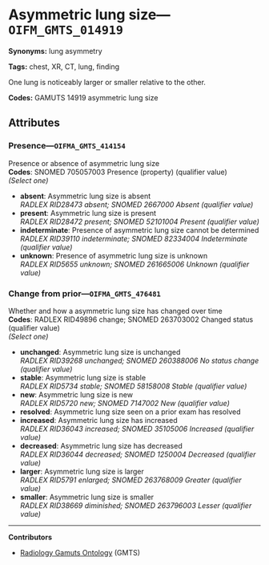 # Asymmetric lung size—`OIFM_GMTS_014919`

**Synonyms:** lung asymmetry

**Tags:** chest, XR, CT, lung, finding

One lung is noticeably larger or smaller relative to the other.

**Codes:** GAMUTS 14919 asymmetric lung size

## Attributes

### Presence—`OIFMA_GMTS_414154`

Presence or absence of asymmetric lung size  
**Codes**: SNOMED 705057003 Presence (property) (qualifier value)  
*(Select one)*

- **absent**: Asymmetric lung size is absent  
_RADLEX RID28473 absent; SNOMED 2667000 Absent (qualifier value)_
- **present**: Asymmetric lung size is present  
_RADLEX RID28472 present; SNOMED 52101004 Present (qualifier value)_
- **indeterminate**: Presence of asymmetric lung size cannot be determined  
_RADLEX RID39110 indeterminate; SNOMED 82334004 Indeterminate (qualifier value)_
- **unknown**: Presence of asymmetric lung size is unknown  
_RADLEX RID5655 unknown; SNOMED 261665006 Unknown (qualifier value)_

### Change from prior—`OIFMA_GMTS_476481`

Whether and how a asymmetric lung size has changed over time  
**Codes**: RADLEX RID49896 change; SNOMED 263703002 Changed status (qualifier value)  
*(Select one)*

- **unchanged**: Asymmetric lung size is unchanged  
_RADLEX RID39268 unchanged; SNOMED 260388006 No status change (qualifier value)_
- **stable**: Asymmetric lung size is stable  
_RADLEX RID5734 stable; SNOMED 58158008 Stable (qualifier value)_
- **new**: Asymmetric lung size is new  
_RADLEX RID5720 new; SNOMED 7147002 New (qualifier value)_
- **resolved**: Asymmetric lung size seen on a prior exam has resolved  
- **increased**: Asymmetric lung size has increased  
_RADLEX RID36043 increased; SNOMED 35105006 Increased (qualifier value)_
- **decreased**: Asymmetric lung size has decreased  
_RADLEX RID36044 decreased; SNOMED 1250004 Decreased (qualifier value)_
- **larger**: Asymmetric lung size is larger  
_RADLEX RID5791 enlarged; SNOMED 263768009 Greater (qualifier value)_
- **smaller**: Asymmetric lung size is smaller  
_RADLEX RID38669 diminished; SNOMED 263796003 Lesser (qualifier value)_

---

**Contributors**

- [Radiology Gamuts Ontology](https://gamuts.net/) (GMTS)
